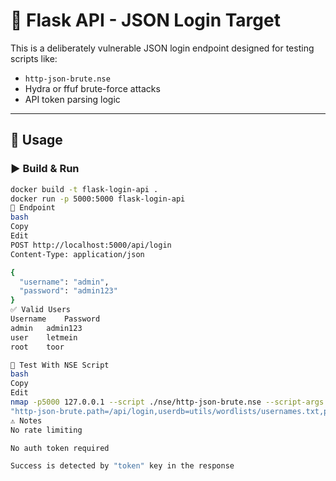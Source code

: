 # 🧪 Flask API - JSON Login Target

This is a deliberately vulnerable JSON login endpoint designed for testing scripts like:

- `http-json-brute.nse`
- Hydra or ffuf brute-force attacks
- API token parsing logic

---

## 🔧 Usage

### ▶️ Build & Run
```bash
docker build -t flask-login-api .
docker run -p 5000:5000 flask-login-api
📍 Endpoint
bash
Copy
Edit
POST http://localhost:5000/api/login
Content-Type: application/json

{
  "username": "admin",
  "password": "admin123"
}
✅ Valid Users
Username	Password
admin	admin123
user	letmein
root	toor

🔎 Test With NSE Script
bash
Copy
Edit
nmap -p5000 127.0.0.1 --script ./nse/http-json-brute.nse --script-args \
"http-json-brute.path=/api/login,userdb=utils/wordlists/usernames.txt,passdb=utils/wordlists/passwords.txt"
⚠️ Notes
No rate limiting

No auth token required

Success is detected by "token" key in the response

